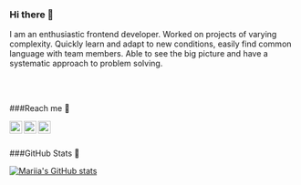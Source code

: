 ### Hi there 👋

<p>I am an enthusiastic frontend developer. Worked on projects of varying complexity. Quickly learn and adapt to new conditions, easily find common language with team members. Able to see the big picture and have a systematic approach to problem solving.</p>
<br />
<br />

###Reach me 🔗
<br />

<a href="https://www.instagram.com/_mari__di/">
  <img align="left" alt="Instagram" width="22px" src="https://firebasestorage.googleapis.com/v0/b/pc-configurator-73fdc.appspot.com/o/DiMariia%2Finstagram.svg?alt=media&token=cd593df6-21d1-40a7-b92d-7f7ba8fc7cca" />
</a>
<a href="https://www.linkedin.com/in/mariia-didenko-06a202240/">
  <img align="left" alt="LinkedIN" width="22px" src="https://firebasestorage.googleapis.com/v0/b/pc-configurator-73fdc.appspot.com/o/DiMariia%2Flinkedin.svg?alt=media&token=eec3c7c2-e007-4eee-8d55-c81ca6633a8d" />
</a>

<a href="mailto:mdidenko27@gmail.com">
  <img align="left" alt="Email" width="22px" src="https://firebasestorage.googleapis.com/v0/b/pc-configurator-73fdc.appspot.com/o/DiMariia%2Fgmail.svg?alt=media&token=1b5a962b-70e5-41e8-9a27-ed0ee2fc0e72" />
</a>

<br />
<br />

###GitHub Stats 💫
<br />


[![Mariia's GitHub stats](https://github-readme-stats.vercel.app/api?username=DiMariia)](https://github.com/anuraghazra/github-readme-stats)


